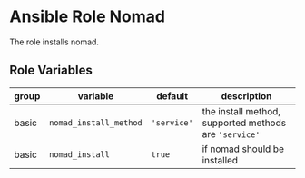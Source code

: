 # Ansible Role Nomad

The role installs nomad.

## Role Variables

<!-- markdownlint-disable MD033 -->
| group | variable | default | description |
| --- | --- | --- | --- |
| basic | `nomad_install_method` | `'service'` | the install method, supported methods are `'service'` |
| basic | `nomad_install` | `true` | if nomad should be installed |
